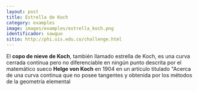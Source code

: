 ```yaml
---
layout: post
title: Estrella de Koch
category: examples
image: images/examples/estrella_koch.png
identificador: sawguo
sitio: http://phi.uis.edu.co/challenge.html
---
```

El **copo de nieve de Koch**, también llamado estrella de Koch, es una curva
cerrada continua pero no diferenciable en ningún punto descrita por el
matemático sueco **Helge von Koch** en 1904 en un artículo titulado "Acerca de
una curva continua que no posee tangentes y obtenida por los métodos de la
geometría elemental

